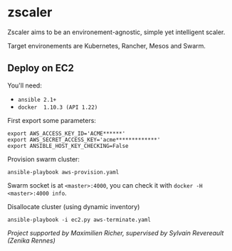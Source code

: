 zscaler
=======

Zscaler aims to be an environement-agnostic, simple yet intelligent scaler.

Target environements are Kubernetes, Rancher, Mesos and Swarm.

Deploy on EC2
-------------

You'll need:
- `ansible 2.1+`
- `docker  1.10.3 (API 1.22)`

First export some parameters:
```
export AWS_ACCESS_KEY_ID='ACME******'
export AWS_SECRET_ACCESS_KEY='acme*************'
export ANSIBLE_HOST_KEY_CHECKING=False
```

Provision swarm cluster:
```
ansible-playbook aws-provision.yaml
```

Swarm socket is at `<master>:4000`, you can check it with `docker -H <master>:4000 info`.

Disallocate cluster (using dynamic inventory)
```
ansible-playbook -i ec2.py aws-terminate.yaml
```

_Project supported by Maximilien Richer, supervised by Sylvain Revereault (Zenika Rennes)_
